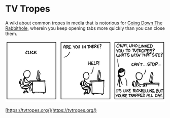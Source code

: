 # TV Tropes   
   
A wiki about common tropes in media that is notorious for [Going Down The Rabbithole](../High%20Concepts/Going%20Down%20The%20Rabbithole.md), wherein you keep opening tabs more quickly than you can close them.   
   
![](../Resources/src/Pasted%20image%2020210825230053.png)   
   
[https://tvtropes.org/](https://tvtropes.org/)